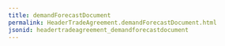 ```yaml
---
title: demandForecastDocument
permalink: HeaderTradeAgreement.demandForecastDocument.html
jsonid: headertradeagreement_demandforecastdocument
---
```

